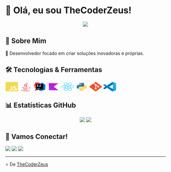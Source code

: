 # 👋 Olá, eu sou TheCoderZeus!

<div align="center">
  <img src="https://readme-typing-svg.herokuapp.com/?lines=Desenvolvedor+Apaixonado;Sempre+Aprendendo;Criando+Soluções+Inovadoras&center=true&width=380&height=45">
</div>

## 🚀 Sobre Mim

🎯 Desenvolvedor focado em criar soluções inovadoras e próprias.

## 🛠️ Tecnologias & Ferramentas

<div style="display: inline_block">
  <img align="center" alt="JavaScript" height="30" width="40" src="https://raw.githubusercontent.com/devicons/devicon/master/icons/javascript/javascript-plain.svg">
  <img align="center" alt="JavaScript" height="30" width="40" src="https://raw.githubusercontent.com/devicons/devicon/master/icons/java/java-plain.svg">
  <img align="center" alt="JavaScript" height="30" width="40" src="https://raw.githubusercontent.com/devicons/devicon/master/icons/intellij/intellij-original.svg">
  <img align="center" alt="JavaScript" height="30" width="40" src="https://raw.githubusercontent.com/devicons/devicon/master/icons/kotlin/kotlin-original.svg">
  <img align="center" alt="JavaScript" height="30" width="40" src="https://raw.githubusercontent.com/devicons/devicon/master/icons/react/react-original.svg">
  <img align="center" alt="Python" height="30" width="40" src="https://raw.githubusercontent.com/devicons/devicon/master/icons/python/python-original.svg">
  <img align="center" alt="Git" height="30" width="40" src="https://raw.githubusercontent.com/devicons/devicon/master/icons/git/git-original.svg">
  <img align="center" alt="VSCode" height="30" width="40" src="https://raw.githubusercontent.com/devicons/devicon/master/icons/vscode/vscode-original.svg">
</div>

## 📊 Estatísticas GitHub

<div align="center">
  <img height="180em" src="https://github-readme-stats.vercel.app/api?username=TheCoderZeus&show_icons=true&theme=dracula&include_all_commits=true&count_private=true"/>
  <img height="180em" src="https://github-readme-stats.vercel.app/api/top-langs/?username=TheCoderZeus&layout=compact&langs_count=7&theme=dracula"/>
</div>

## 🤝 Vamos Conectar!

<div> 
  <a href="mailto:seu-email@exemplo.com"><img src="https://img.shields.io/badge/-Gmail-%23333?style=for-the-badge&logo=gmail&logoColor=white" target="_blank"></a>
  <a href="https://discord.com/users/1251620136100560907" target="_blank"><img src="https://img.shields.io/badge/Discord-7289DA?style=for-the-badge&logo=discord&logoColor=white" target="_blank"></a>
  <a href="https://github.com/TheCoderZeus" target="_blank"><img src="https://img.shields.io/badge/-GitHub-%23333?style=for-the-badge&logo=github&logoColor=white" target="_blank"></a>
</div>

---
⭐️ De [TheCoderZeus](https://github.com/TheCoderZeus)
